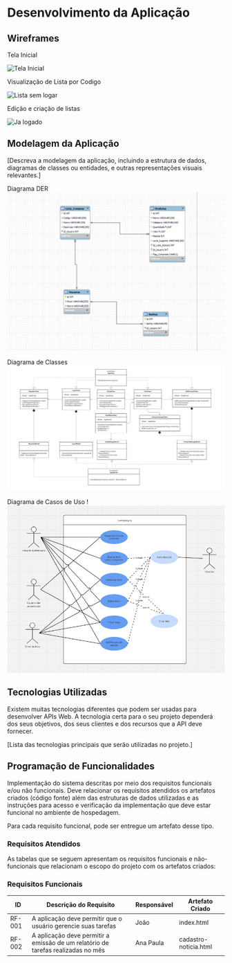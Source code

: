 
# Desenvolvimento da Aplicação

## Wireframes
Tela Inicial

![Tela Inicial](https://github.com/user-attachments/assets/271adbe2-c422-4197-aa2c-b49a564552bd)

Visualização de Lista por Codigo

![Lista sem logar](https://github.com/user-attachments/assets/8141a878-0b14-42bc-81d0-015fb325032c)

Edição e criação de listas

![Ja logado](https://github.com/user-attachments/assets/8def3eb6-56ec-46ea-b14e-20ec1ae5b537)


## Modelagem da Aplicação
[Descreva a modelagem da aplicação, incluindo a estrutura de dados, diagramas de classes ou entidades, e outras representações visuais relevantes.]

Diagrama DER
![arq](https://github.com/ICEI-PUC-Minas-PCO-SI/pco-si-2025-1-dad-g2-aplicacaodistribuida/blob/9a904e46e0c32c3214af545a24ab0b3f4fdf92ba/docs/img/diagrama_der.png)

Diagrama de Classes
![arq](https://github.com/ICEI-PUC-Minas-PCO-SI/pco-si-2025-1-dad-g2-aplicacaodistribuida/blob/master/docs/img/diagrama_de_classes.png)

Diagrama de Casos de Uso
!![arq](https://github.com/ICEI-PUC-Minas-PCO-SI/pco-si-2025-1-dad-g2-aplicacaodistribuida/blob/master/docs/img/DiagramaCasodeUso.png)

## Tecnologias Utilizadas

Existem muitas tecnologias diferentes que podem ser usadas para desenvolver APIs Web. A tecnologia certa para o seu projeto dependerá dos seus objetivos, dos seus clientes e dos recursos que a API deve fornecer.

[Lista das tecnologias principais que serão utilizadas no projeto.]


## Programação de Funcionalidades

Implementação do sistema descritas por meio dos requisitos funcionais e/ou não funcionais. Deve relacionar os requisitos atendidos os artefatos criados (código fonte) além das estruturas de dados utilizadas e as instruções para acesso e verificação da implementação que deve estar funcional no ambiente de hospedagem.

Para cada requisito funcional, pode ser entregue um artefato desse tipo.

### Requisitos Atendidos

As tabelas que se seguem apresentam os requisitos funcionais e não-funcionais que relacionam o escopo do projeto com os artefatos criados:

### Requisitos Funcionais

|ID    | Descrição do Requisito | Responsável | Artefato Criado |
|------|------------------------|------------|-----------------|
|RF-001| A aplicação deve permitir que o usuário gerencie suas tarefas | João | index.html |
|RF-002| A aplicação deve permitir a emissão de um relatório de tarefas realizadas no mês | Ana Paula | cadastro-noticia.html |


